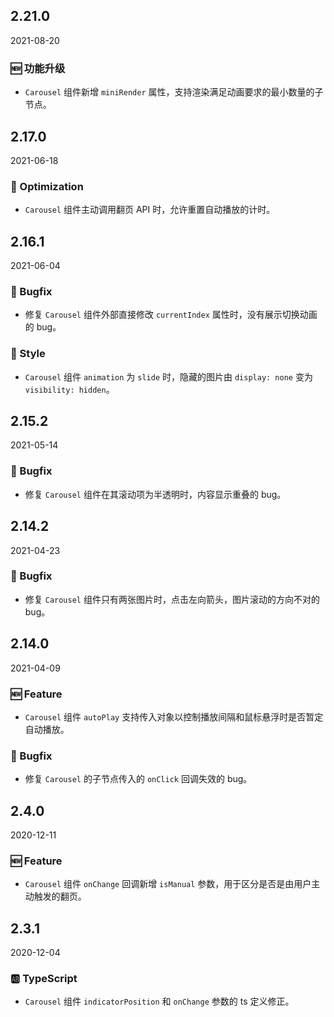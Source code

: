 ## 2.21.0

2021-08-20

### 🆕 功能升级

-  `Carousel` 组件新增 `miniRender` 属性，支持渲染满足动画要求的最小数量的子节点。

## 2.17.0

2021-06-18

### 💎 Optimization

- `Carousel` 组件主动调用翻页 API 时，允许重置自动播放的计时。

## 2.16.1

2021-06-04

### 🐛 Bugfix

- 修复 `Carousel` 组件外部直接修改 `currentIndex` 属性时，没有展示切换动画的 bug。

### 💅 Style

- `Carousel` 组件 `animation` 为 `slide` 时，隐藏的图片由 `display: none` 变为 `visibility: hidden`。



## 2.15.2

2021-05-14

### 🐛 Bugfix

- 修复 `Carousel` 组件在其滚动项为半透明时，内容显示重叠的 bug。

## 2.14.2

2021-04-23

### 🐛 Bugfix

- 修复 `Carousel` 组件只有两张图片时，点击左向箭头，图片滚动的方向不对的 bug。

## 2.14.0

2021-04-09

### 🆕 Feature

- `Carousel` 组件 `autoPlay` 支持传入对象以控制播放间隔和鼠标悬浮时是否暂定自动播放。

### 🐛 Bugfix

- 修复 `Carousel` 的子节点传入的 `onClick` 回调失效的 bug。

## 2.4.0

2020-12-11

### 🆕 Feature

- `Carousel` 组件 `onChange` 回调新增 `isManual` 参数，用于区分是否是由用户主动触发的翻页。

## 2.3.1

2020-12-04

### 🆎 TypeScript

- `Carousel` 组件 `indicatorPosition` 和 `onChange` 参数的 ts 定义修正。




